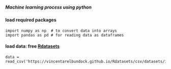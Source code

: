 ##### Machine learning process using python

#### load required packages
``` 
import numpy as np  # to convert data into arrays
import pandas as pd # for reading data as dataframes
```
#### load data: free [Rdatasets](https://vincentarelbundock.github.io/Rdatasets/datasets.html)
``` 
data = read_csv('https://vincentarelbundock.github.io/Rdatasets/csv/datasets/iris.csv')
```
